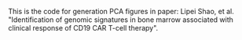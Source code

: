 This is the code for generation PCA figures in paper: Lipei Shao, et al. "Identification of genomic signatures in bone marrow associated with clinical response of CD19 CAR T-cell therapy".
